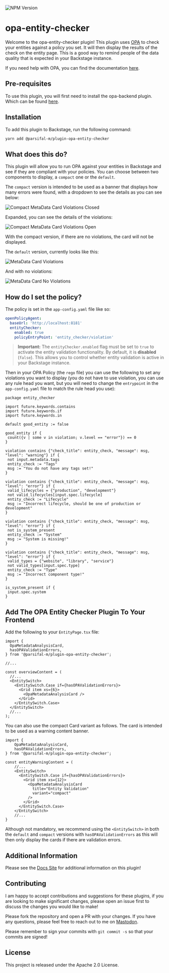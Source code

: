 ![NPM Version](https://img.shields.io/npm/v/%40parsifal-m%2Fplugin-opa-entity-checker?logo=npm)

# opa-entity-checker

Welcome to the opa-entity-checker plugin! This plugin uses [OPA](https://github.com/open-policy-agent/opa) to check your entities against a policy you set. It will then display the results of the check on the entity page. This is a good way to remind people of the data quality that is expected in your Backstage instance.

If you need help with OPA, you can find the documentation [here](https://www.openpolicyagent.org/docs/latest/).

## Pre-requisites

To use this plugin, you will first need to install the opa-backend plugin. Which can be found [here](../backstage-opa-backend/README.md).

## Installation

To add this plugin to Backstage, run the following command:

```bash
yarn add @parsifal-m/plugin-opa-entity-checker
```

## What does this do?

This plugin will allow you to run OPA against your entities in Backstage and see if they are compliant with your policies. You can choose between two components to display, a `compact` one or the `default`.

The `compact` version is intended to be used as a banner that displays how many errors were found, with a dropdown to see the details as you can see below:

![Compact MetaData Card Violations Closed](../../docs/assets/card-compact-closed.png)

Expanded, you can see the details of the violations:

![Compact MetaData Card Violations Open](../../docs/assets/card-compact-opened.png)

With the compact version, if there are no violations, the card will not be displayed.

The `default` version, currently looks like this:

![MetaData Card Violations](../../docs/assets/card1.png)

And with no violations:

![MetaData Card No Violations](../../docs/assets/card2.png)

## How do I set the policy?

The policy is set in the `app-config.yaml` file like so:

```yaml
openPolicyAgent:
  baseUrl: 'http://localhost:8181'
  entityChecker:
    enabled: true
    policyEntryPoint: 'entity_checker/violation'
```

> **Important:** The `entityChecker.enabled` flag must be set to `true` to activate the entity validation functionality. By default, it is **disabled** (`false`). This allows you to control whether entity validation is active in your Backstage instance.

Then in your OPA Policy (the `rego` file) you can use the following to set any violations you want to display (you do not have to use violation, you can use any rule head you want, but you will need to change the `entrypoint` in the `app-config.yaml` file to match the rule head you use):

```rego
package entity_checker

import future.keywords.contains
import future.keywords.if
import future.keywords.in

default good_entity := false

good_entity if {
 count({v | some v in violation; v.level == "error"}) == 0
}

violation contains {"check_title": entity_check, "message": msg, "level": "warning"} if {
 not input.metadata.tags
 entity_check := "Tags"
 msg := "You do not have any tags set!"
}

violation contains {"check_title": entity_check, "message": msg, "level": "error"} if {
 valid_lifecycles = {"production", "development"}
 not valid_lifecycles[input.spec.lifecycle]
 entity_check := "Lifecycle"
 msg := "Incorrect lifecycle, should be one of production or development"
}

violation contains {"check_title": entity_check, "message": msg, "level": "error"} if {
 not is_system_present
 entity_check := "System"
 msg := "System is missing!"
}

violation contains {"check_title": entity_check, "message": msg, "level": "error"} if {
 valid_types = {"website", "library", "service"}
 not valid_types[input.spec.type]
 entity_check := "Type"
 msg := "Incorrect component type!"
}

is_system_present if {
 input.spec.system
}
```

## Add The OPA Entity Checker Plugin To Your Frontend

Add the following to your `EntityPage.tsx` file:

```tsx
import {
  OpaMetadataAnalysisCard,
  hasOPAValidationErrors,
} from '@parsifal-m/plugin-opa-entity-checker';

//...

const overviewContent = (
  //...
  <EntitySwitch>
    <EntitySwitch.Case if={hasOPAValidationErrors}>
      <Grid item xs={6}>
        <OpaMetadataAnalysisCard />
      </Grid>
    </EntitySwitch.Case>
  </EntitySwitch>
  //...
);
```

You can also use the compact Card variant as follows. The card is intended to be used as a warning content banner.

```tsx
import {
    OpaMetadataAnalysisCard,
    hasOPAValidationErrors,
} from '@parsifal-m/plugin-opa-entity-checker';

const entityWarningContent = (
    //...
    <EntitySwitch>
      <EntitySwitch.Case if={hasOPAValidationErrors}>
        <Grid item xs={12}>
          <OpaMetadataAnalysisCard
            title="Entity Validation"
            variant="compact"
          />
        </Grid>
      </EntitySwitch.Case>
    </EntitySwitch>
    //...
}
```

Although not mandatory, we recommend using the `<EntitySwitch>` in both the `default` and `compact` versions with `hasOPAValidationErrors` as this will then only display the cards if there are validation errors.

## Additional Information

Please see the [Docs Site](https://parsifal-m.github.io/backstage-opa-plugins/#/opa-entity-checker/introduction) for additional information on this plugin!

## Contributing

I am happy to accept contributions and suggestions for these plugins, if you are looking to make significant changes, please open an issue first to discuss the changes you would like to make!

Please fork the repository and open a PR with your changes. If you have any questions, please feel free to reach out to me on [Mastodon](https://hachyderm.io/@parcifal).

Please remember to sign your commits with `git commit -s` so that your commits are signed!

## License

This project is released under the Apache 2.0 License.
